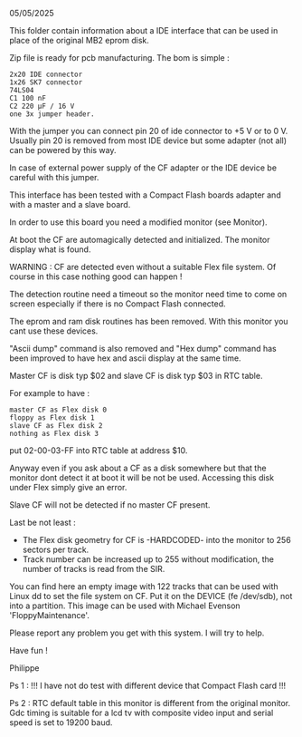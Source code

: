 05/05/2025

This folder contain information about a IDE interface that can be used in place of the original MB2 eprom disk.

Zip file is ready for pcb manufacturing. The bom is simple :

    2x20 IDE connector
    1x26 SK7 connector
    74LS04
    C1 100 nF
    C2 220 µF / 16 V
    one 3x jumper header.

With the jumper you can connect pin 20 of ide connector to +5 V or to 0 V. Usually pin 20 is removed from most IDE device but some adapter (not all) can be powered by this way.

In case of external power supply of the CF adapter or the IDE device be careful with this jumper.

This interface has been tested with a Compact Flash boards adapter and with a master and a slave board.

In order to use this board you need a modified monitor (see Monitor).

At boot the CF are automagically detected and initialized. The monitor display what is found.

WARNING : CF are detected even without a suitable Flex file system. Of course in this case nothing good can happen !

The detection routine need a timeout so the monitor need time to come on screen especially if there is no Compact Flash connected.

The eprom and ram disk routines has been removed. With this monitor you cant use these devices.

"Ascii dump" command is also removed and "Hex dump" command has been improved to have hex and ascii display at the same time.

Master CF is disk typ $02 and slave CF is disk typ $03 in RTC table.

For example to have :

    master CF as Flex disk 0
    floppy as Flex disk 1
    slave CF as Flex disk 2
    nothing as Flex disk 3

put 02-00-03-FF into RTC table at address $10.

Anyway even if you ask about a CF as a disk somewhere but that the monitor dont detect it at boot it will be not be used. Accessing this disk under Flex simply give an error.

Slave CF will not be detected if no master CF present.

Last be not least :
- The Flex disk geometry for CF is -HARDCODED- into the monitor to 256 sectors per track.
- Track number can be increased up to 255 without modification, the number of tracks is read from the SIR.

You can find here an empty image with 122 tracks that can be used with Linux dd to set the file system on CF. Put it on the DEVICE (fe /dev/sdb), not into a partition. This image can be used with Michael Evenson 'FloppyMaintenance'.

Please report any problem you get with this system. I will try to help.

Have fun !

Philippe

Ps 1 : !!! I have not do test with different device that Compact Flash card !!!

Ps 2 : RTC default table in this monitor is different from the original monitor. Gdc timing is suitable for a lcd tv with composite video input and serial speed is set to 19200 baud.

